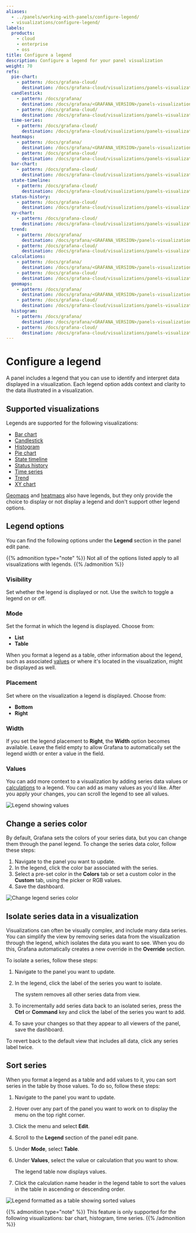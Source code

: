 ```yaml
---
aliases:
  - ../panels/working-with-panels/configure-legend/
  - visualizations/configure-legend/
labels:
  products:
    - cloud
    - enterprise
    - oss
title: Configure a legend
description: Configure a legend for your panel visualization
weight: 70
refs:
  pie-chart:
    - pattern: /docs/grafana-cloud/
      destination: /docs/grafana-cloud/visualizations/panels-visualizations/visualizations/pie-chart/
  candlestick:
    - pattern: /docs/grafana/
      destination: /docs/grafana/<GRAFANA_VERSION>/panels-visualizations/visualizations/candlestick/
    - pattern: /docs/grafana-cloud/
      destination: /docs/grafana-cloud/visualizations/panels-visualizations/visualizations/candlestick/
  time-series:
    - pattern: /docs/grafana-cloud/
      destination: /docs/grafana-cloud/visualizations/panels-visualizations/visualizations/time-series/
  heatmaps:
    - pattern: /docs/grafana/
      destination: /docs/grafana/<GRAFANA_VERSION>/panels-visualizations/visualizations/heatmap/
    - pattern: /docs/grafana-cloud/
      destination: /docs/grafana-cloud/visualizations/panels-visualizations/visualizations/heatmap/
  bar-chart:
    - pattern: /docs/grafana-cloud/
      destination: /docs/grafana-cloud/visualizations/panels-visualizations/visualizations/bar-chart/
  state-timeline:
    - pattern: /docs/grafana-cloud/
      destination: /docs/grafana-cloud/visualizations/panels-visualizations/visualizations/state-timeline/
  status-history:
    - pattern: /docs/grafana-cloud/
      destination: /docs/grafana-cloud/visualizations/panels-visualizations/visualizations/status-history/
  xy-chart:
    - pattern: /docs/grafana-cloud/
      destination: /docs/grafana-cloud/visualizations/panels-visualizations/visualizations/xy-chart/
  trend:
    - pattern: /docs/grafana/
      destination: /docs/grafana/<GRAFANA_VERSION>/panels-visualizations/visualizations/trend/
    - pattern: /docs/grafana-cloud/
      destination: /docs/grafana-cloud/visualizations/panels-visualizations/visualizations/trend/
  calculations:
    - pattern: /docs/grafana/
      destination: /docs/grafana/<GRAFANA_VERSION>/panels-visualizations/query-transform-data/calculation-types/
    - pattern: /docs/grafana-cloud/
      destination: /docs/grafana-cloud/visualizations/panels-visualizations/query-transform-data/calculation-types/
  geomaps:
    - pattern: /docs/grafana/
      destination: /docs/grafana/<GRAFANA_VERSION>/panels-visualizations/visualizations/geomap/
    - pattern: /docs/grafana-cloud/
      destination: /docs/grafana-cloud/visualizations/panels-visualizations/visualizations/geomap/
  histogram:
    - pattern: /docs/grafana/
      destination: /docs/grafana/<GRAFANA_VERSION>/panels-visualizations/visualizations/histogram/
    - pattern: /docs/grafana-cloud/
      destination: /docs/grafana-cloud/visualizations/panels-visualizations/visualizations/histogram/
---
```


# Configure a legend

A panel includes a legend that you can use to identify and interpret data displayed in a visualization. Each legend option adds context and clarity to the data illustrated in a visualization.

## Supported visualizations

Legends are supported for the following visualizations:

- [Bar chart](ref:bar-chart)
- [Candlestick](ref:candlestick)
- [Histogram](ref:histogram)
- [Pie chart](ref:pie-chart)
- [State timeline](ref:state-timeline)
- [Status history](ref:status-history)
- [Time series](ref:time-series)
- [Trend](ref:trend)
- [XY chart](ref:xy-chart)

[Geomaps](ref:geomaps) and [heatmaps](ref:heatmaps) also have legends, but they only provide the choice to display or not display a legend and don't support other legend options.

## Legend options

You can find the following options under the **Legend** section in the panel edit pane.

{{% admonition type="note" %}}
Not all of the options listed apply to all visualizations with legends.
{{% /admonition %}}

### Visibility

Set whether the legend is displayed or not. Use the switch to toggle a legend on or off.

### Mode

Set the format in which the legend is displayed. Choose from:

- **List**
- **Table**

When you format a legend as a table, other information about the legend, such as associated [values](#values) or where it's located in the visualization, might be displayed as well.

### Placement

Set where on the visualization a legend is displayed. Choose from:

- **Bottom**
- **Right**

### Width

If you set the legend placement to **Right**, the **Width** option becomes available. Leave the field empty to allow Grafana to automatically set the legend width or enter a value in the field.

### Values

You can add more context to a visualization by adding series data values or [calculations](ref:calculations) to a legend. You can add as many values as you'd like. After you apply your changes, you can scroll the legend to see all values.

![Legend showing values](/media/docs/grafana/panels-visualizations/screenshot-legend-values-10.3.png)

## Change a series color

By default, Grafana sets the colors of your series data, but you can change them through the panel legend. To change the series data color, follow these steps:

1. Navigate to the panel you want to update.
1. In the legend, click the color bar associated with the series.
1. Select a pre-set color in the **Colors** tab or set a custom color in the **Custom** tab, using the picker or RGB values.
1. Save the dashboard.

![Change legend series color](/static/img/docs/legend/legend-series-color-7-5.png)

## Isolate series data in a visualization

Visualizations can often be visually complex, and include many data series. You can simplify the view by removing series data from the visualization through the legend, which isolates the data you want to see. When you do this, Grafana automatically creates a new override in the **Override** section.

To isolate a series, follow these steps:

1. Navigate to the panel you want to update.
1. In the legend, click the label of the series you want to isolate.

   The system removes all other series data from view.

1. To incrementally add series data back to an isolated series, press the **Ctrl** or **Command** key and click the label of the series you want to add.
1. To save your changes so that they appear to all viewers of the panel, save the dashboard.

To revert back to the default view that includes all data, click any series label twice.

## Sort series

When you format a legend as a table and add values to it, you can sort series in the table by those values. To do so, follow these steps:

1. Navigate to the panel you want to update.
1. Hover over any part of the panel you want to work on to display the menu on the top right corner.
1. Click the menu and select **Edit**.
1. Scroll to the **Legend** section of the panel edit pane.
1. Under **Mode**, select **Table**.
1. Under **Values**, select the value or calculation that you want to show.

   The legend table now displays values.

1. Click the calculation name header in the legend table to sort the values in the table in ascending or descending order.

![Legend formatted as a table showing sorted values](/media/docs/grafana/panels-visualizations/screenshot-legend-sorted-10.3-v2.png)

{{% admonition type="note" %}}
This feature is only supported for the following visualizations: bar chart, histogram, time series.
{{% /admonition %}}


